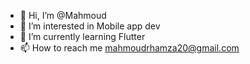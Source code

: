 - 👋 Hi, I’m @Mahmoud
- 👀 I’m interested in Mobile app dev
- 🌱 I’m currently learning Flutter
- 📫 How to reach me mahmoudrhamza20@gmail.com

<!---
mahmoudhamza20/mahmoudhamza20 is a ✨ special ✨ repository because its `README.md` (this file) appears on your GitHub profile.
You can click the Preview link to take a look at your changes.
--->
